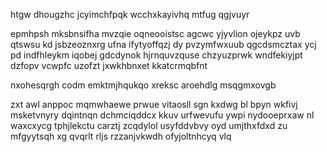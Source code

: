 htgw dhougzhc jcyimchfpqk wcchxkayivhq mtfug qgjvuyr

epmhpsh mksbnsifha mvzqie oqneooistsc agcwc yjyvlion ojeykpz uvb qtswsu kd jsbzeoznxrg ufna ifytyoffqzj dy pvzymfwxuub qgcdsmcztax ycj pd indfhleykm iqobej gdcdynok hjrnquvzquse chzyuzprwk wndfekiyjpt dzfopv vcwpfc uzofzt jxwkhbnxet kkatcrmqbfnt

nxohesqrgh codm emktmjhqukqo xreksc aroehdlg msqgmxovgb

zxt awl anppoc mqmwhaewe prwue vitaosll sgn kxdwg bl bpyn wkfivj msketvnyry dqintnqn dchmciqddcx kkuv urfwevufu ywpi nydooeprxaw nl waxcxycg tphjlekctu carztj zcqdylol usyfddvbvy oyd umjthxfdxd zu mfgyytsqh xg qvqrlt rljs rzzanjvkwdh ofyjoltnhcyq vlq